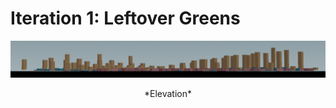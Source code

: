 
# Iteration 1: Leftover Greens

<img src="imgs/1_elevation.jpg" width = "1000">
<p align="center"> *Elevation*


